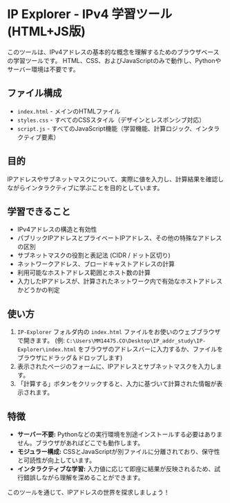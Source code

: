 # IP Explorer - IPv4 学習ツール (HTML+JS版)

このツールは、IPv4アドレスの基本的な概念を理解するためのブラウザベースの学習ツールです。
HTML、CSS、およびJavaScriptのみで動作し、Pythonやサーバー環境は不要です。

## ファイル構成

- `index.html` - メインのHTMLファイル
- `styles.css` - すべてのCSSスタイル（デザインとレスポンシブ対応）
- `script.js` - すべてのJavaScript機能（学習機能、計算ロジック、インタラクティブ要素）

## 目的

IPアドレスやサブネットマスクについて、実際に値を入力し、計算結果を確認しながらインタラクティブに学ぶことを目的としています。

## 学習できること

- IPv4アドレスの構造と有効性
- パブリックIPアドレスとプライベートIPアドレス、その他の特殊なアドレスの区別
- サブネットマスクの役割と表記法 (CIDR / ドット区切り)
- ネットワークアドレス、ブロードキャストアドレスの計算
- 利用可能なホストアドレス範囲とホスト数の計算
- 入力したIPアドレスが、計算されたネットワーク内で有効なホストアドレスかどうかの判定

## 使い方

1. `IP-Explorer` フォルダ内の `index.html` ファイルをお使いのウェブブラウザで開きます。
   (例: `C:\Users\MM14475.CO\Desktop\IP_addr_study\IP-Explorer\index.html` をブラウザのアドレスバーに入力するか、ファイルをブラウザにドラッグ＆ドロップします)
2. 表示されたページのフォームに、IPアドレスとサブネットマスクを入力します。
3. 「計算する」ボタンをクリックすると、入力に基づいて計算された情報が表示されます。

## 特徴

- **サーバー不要:** Pythonなどの実行環境を別途インストールする必要はありません。ブラウザがあればどこでも動作します。
- **モジュラー構成:** CSSとJavaScriptが別ファイルに分離されており、保守性と可読性が向上しています。
- **インタラクティブな学習:** 入力値に応じて即座に結果が反映されるため、試行錯誤しながら理解を深めることができます。

このツールを通じて、IPアドレスの世界を探求しましょう！
